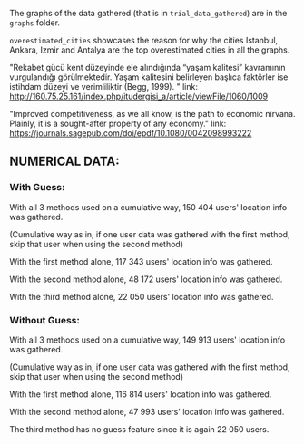 The graphs of the data gathered (that is in ```trial_data_gathered```) are in the ```graphs``` folder.

```overestimated_cities``` showcases the reason for why the cities Istanbul, Ankara, Izmir and Antalya are the top overestimated cities in all the graphs.

"Rekabet gücü kent
düzeyinde ele alındığında “yaşam kalitesi” kavramının vurgulandığı görülmektedir. Yaşam kalitesini belirleyen başlıca faktörler ise istihdam
düzeyi ve verimliliktir (Begg, 1999). "
link: http://160.75.25.161/index.php/itudergisi_a/article/viewFile/1060/1009

"Improved competitiveness, as we all know, is the path to economic nirvana. Plainly, it is a sought-after property of any economy."
link: https://journals.sagepub.com/doi/epdf/10.1080/0042098993222

## NUMERICAL DATA:

### With Guess:
With all 3 methods used on a cumulative way, 150 404 users' location info was gathered.

(Cumulative way as in, if one user data was gathered with the first method, skip that user when using the second method)

With the first method alone, 117 343 users' location info was gathered.

With the second method alone, 48 172 users' location info was gathered.

With the third method alone, 22 050 users' location info was gathered.

### Without Guess:
With all 3 methods used on a cumulative way, 149 913 users' location info was gathered.

(Cumulative way as in, if one user data was gathered with the first method, skip that user when using the second method)

With the first method alone, 116 814 users' location info was gathered.

With the second method alone, 47 993 users' location info was gathered.

The third method has no guess feature since it is again 22 050 users.